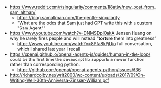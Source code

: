 - https://www.reddit.com/r/singularity/comments/1l8atjw/new_post_from_sam_altman/
	- https://blog.samaltman.com/the-gentle-singularity
	- "What are the odds that Sam just had GPT write this with a custom "Sam Agent""
- https://www.youtube.com/watch?v=DNMSDpIOakA Jensen Huang on why he rarely fires people and will instead “**torture** them into greatness”
	- https://www.youtube.com/watch?v=8Pfa8kPjUio full conversation, which I shared last year I recall
- https://openai.github.io/openai-agents-js/guides/human-in-the-loop/ could be the first time the Javascript lib supports a newer function rather than corresponding python.
	- https://github.com/openai/openai-agents-python/issues/636
- http://richardcolby.net/writ2000/wp-content/uploads/2017/09/On-Writing-Well-30th-Anniversa-Zinsser-William.pdf